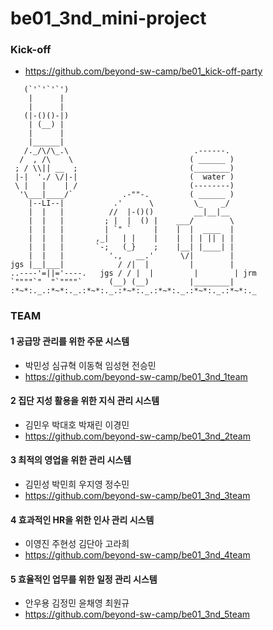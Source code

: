 # be01_3nd_mini-project

### Kick-off
- https://github.com/beyond-sw-camp/be01_kick-off-party

```
   (`'`'`'`')
    |      |
    |      |
   (|-()()-|)
    | (__) |
    |      |
    |______|
   /._/\/\_.\                            .------.
  /  , /\    \                          ( ______ )
 ; / \\|| __  ;                         (________)
 |-|  './ \/|-|                         (  water )
 \ |   |    | /                         (--------)
  '\___|____/`           .-""-.         ( ______ )
    |--LI--|           .'      \         \_    _/
    |  |   |          //  |-()()         __|__|__
    |  |   |         ; |  |  () |    ___/        \
    |  |   |         | `" `     |    |  |  ____  |
    |  |   |       ,_|   | |    |    |  | | || | |
    |  |   |       `-;   (_}    ;    |__| |____| |
    |  |   |          '.,   __.'      \/|        |
jgs |__|___|            / /|  |         |        |
..----'=||='----.   jgs / / |  |         |        | jrm
`""""`"  "`""""`      (__) (__)         |________|
:*~*:._.:*~*:._.:*~*:._.:*~*:._.:*~*:._.:*~*:._.:*~*:._
```

### TEAM

#### 1 공급망 관리를 위한 주문 시스템
- 박민성 심규혁 이동혁 임성현 전승민
- https://github.com/beyond-sw-camp/be01_3nd_1team

#### 2 집단 지성 활용을 위한 지식 관리 시스템
- 김민우 박대호 박재린 이경민
- https://github.com/beyond-sw-camp/be01_3nd_2team

#### 3 최적의 영업을 위한 관리 시스템
- 김민성 박민희 우지영 정수민
- https://github.com/beyond-sw-camp/be01_3nd_3team

#### 4 효과적인 HR을 위한 인사 관리 시스템
- 이영진 주현성 김단아 고라희
- https://github.com/beyond-sw-camp/be01_3nd_4team

#### 5 효율적인 업무를 위한 일정 관리 시스템
- 안우용 김정민 윤채영 최원규
- https://github.com/beyond-sw-camp/be01_3nd_5team
